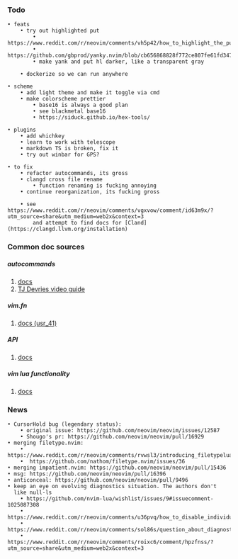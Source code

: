 ### Todo
    • feats
        • try out highlighted put
            • https://www.reddit.com/r/neovim/comments/vh5p42/how_to_highlight_the_put_region_with_autocmd_like/
            • https://github.com/gbprod/yanky.nvim/blob/cb656868828f772ce807fe61fd3476dfa8cab1b7/lua/yanky/highlight.lua#L35
            • make yank and put hl darker, like a transparent gray

        • dockerize so we can run anywhere

    • scheme
        • add light theme and make it toggle via cmd
        • make colorscheme prettier
            • base16 is always a good plan
            • see blackmetal base16
            • https://siduck.github.io/hex-tools/

    • plugins
        • add whichkey
        • learn to work with telescope
        • markdown TS is broken, fix it
        • try out winbar for GPS?

    • to fix
        • refactor autocommands, its gross
        • clangd cross file rename
            • function renaming is fucking annoying
        • continue reorganization, its fucking gross

        • see https://www.reddit.com/r/neovim/comments/vgxvow/comment/id63m9x/?utm_source=share&utm_medium=web2x&context=3
            and attempt to find docs for [Cland](https://clangd.llvm.org/installation)




### Common doc sources
##### autocommands

1. [docs](https://neovim.io/doc/user/autocmd.html)
2. [TJ Devries video guide](https://www.youtube.com/watch?v=ekMIIAqTZ34)

##### vim.fn
1. [docs (usr_41)](https://neovim.io/doc/user/usr_41.html#function-list)

##### API
1. [docs](https://neovim.io/doc/user/api.html)

##### vim lua functionality
1. [docs](https://neovim.io/doc/user/lua.html)


### News
    • CursorHold bug (legendary status):
        • original issue: https://github.com/neovim/neovim/issues/12587
        • Shougo's pr: https://github.com/neovim/neovim/pull/16929
    • merging filetype.nvim:
        •  https://www.reddit.com/r/neovim/comments/rvwsl3/introducing_filetypelua_and_a_call_for_help/
        •  https://github.com/nathom/filetype.nvim/issues/36
    • merging impatient.nvim: https://github.com/neovim/neovim/pull/15436
    • msg: https://github.com/neovim/neovim/pull/16396
    • anticonceal: https://github.com/neovim/neovim/pull/9496
    • keep an eye on evolving diagnostics situation. The authors don't
      like null-ls
        • https://github.com/nvim-lua/wishlist/issues/9#issuecomment-1025087308
        • https://www.reddit.com/r/neovim/comments/u36pvq/how_to_disable_individual_capabilities_of_lsp/
        • https://www.reddit.com/r/neovim/comments/sol86s/question_about_diagnostics_with_lsp/
        • https://www.reddit.com/r/neovim/comments/roixc6/comment/hpzfnss/?utm_source=share&utm_medium=web2x&context=3
